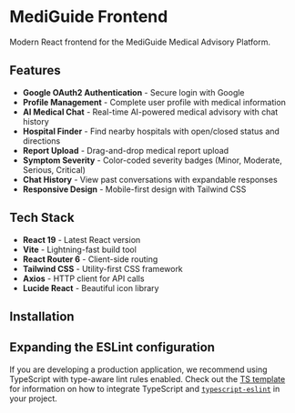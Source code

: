 # MediGuide Frontend

Modern React frontend for the MediGuide Medical Advisory Platform.

## Features

- **Google OAuth2 Authentication** - Secure login with Google
- **Profile Management** - Complete user profile with medical information
- **AI Medical Chat** - Real-time AI-powered medical advisory with chat history
- **Hospital Finder** - Find nearby hospitals with open/closed status and directions
- **Report Upload** - Drag-and-drop medical report upload
- **Symptom Severity** - Color-coded severity badges (Minor, Moderate, Serious, Critical)
- **Chat History** - View past conversations with expandable responses
- **Responsive Design** - Mobile-first design with Tailwind CSS

## Tech Stack

- **React 19** - Latest React version
- **Vite** - Lightning-fast build tool
- **React Router 6** - Client-side routing
- **Tailwind CSS** - Utility-first CSS framework
- **Axios** - HTTP client for API calls
- **Lucide React** - Beautiful icon library

## Installation
## Expanding the ESLint configuration

If you are developing a production application, we recommend using TypeScript with type-aware lint rules enabled. Check out the [TS template](https://github.com/vitejs/vite/tree/main/packages/create-vite/template-react-ts) for information on how to integrate TypeScript and [`typescript-eslint`](https://typescript-eslint.io) in your project.
